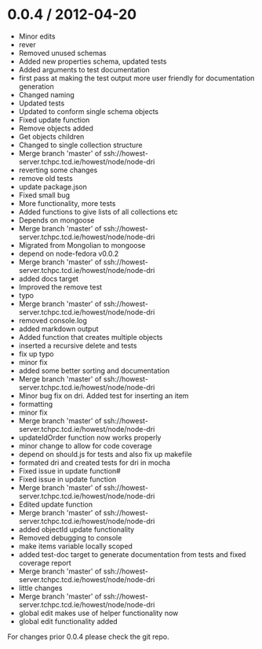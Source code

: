 
0.0.4 / 2012-04-20 
==================

  * Minor edits
  * rever
  * Removed unused schemas
  * Added new properties schema, updated tests
  * Added arguments to test documentation
  * first pass at making the test output more user friendly for documentation generation
  * Changed naming
  * Updated tests
  * Updated to conform single schema objects
  * Fixed update function
  * Remove objects added
  * Get objects children
  * Changed to single collection structure
  * Merge branch 'master' of ssh://howest-server.tchpc.tcd.ie/howest/node/node-dri
  * reverting some changes
  * remove old tests
  * update package.json
  * Fixed small bug
  * More functionality, more tests
  * Added functions to give lists of all collections etc
  * Depends on mongoose
  * Merge branch 'master' of ssh://howest-server.tchpc.tcd.ie/howest/node/node-dri
  * Migrated from Mongolian to mongoose
  * depend on node-fedora v0.0.2
  * Merge branch 'master' of ssh://howest-server.tchpc.tcd.ie/howest/node/node-dri
  * added docs target
  * Improved the remove test
  * typo
  * Merge branch 'master' of ssh://howest-server.tchpc.tcd.ie/howest/node/node-dri
  * removed console.log
  * added markdown output
  * Added function that creates multiple objects
  * inserted a recursive delete and tests
  * fix up typo
  * minor fix
  * added some better sorting and documentation
  * Merge branch 'master' of ssh://howest-server.tchpc.tcd.ie/howest/node/node-dri
  * Minor bug fix on dri. Added test for inserting an item
  * formatting
  * minor fix
  * Merge branch 'master' of ssh://howest-server.tchpc.tcd.ie/howest/node/node-dri
  * updateIdOrder function now works properly
  * minor change to allow for code coverage
  * depend on should.js for tests and also fix up makefile
  * formated dri and created tests for dri in mocha
  * Fixed issue in update function#
  * Fixed issue in update function
  * Merge branch 'master' of ssh://howest-server.tchpc.tcd.ie/howest/node/node-dri
  * Edited update function
  * Merge branch 'master' of ssh://howest-server.tchpc.tcd.ie/howest/node/node-dri
  * added objectId update functionality
  * Removed debugging to console
  * make items variable locally scoped
  * added test-doc target to generate documentation from tests and fixed coverage report
  * Merge branch 'master' of ssh://howest-server.tchpc.tcd.ie/howest/node/node-dri
  * little changes
  * Merge branch 'master' of ssh://howest-server.tchpc.tcd.ie/howest/node/node-dri
  * global edit makes use of helper functionality now
  * global edit functionality added

For changes prior 0.0.4 please check the git repo.
